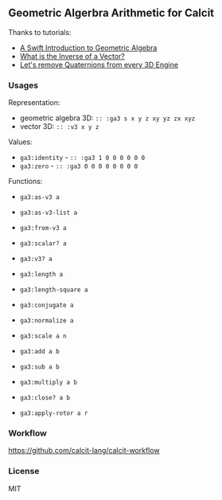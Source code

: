 ## Geometric Algerbra Arithmetic for Calcit

Thanks to tutorials:

- [A Swift Introduction to Geometric Algebra](https://www.youtube.com/watch?v=60z_hpEAtD8&pp=ygUSZ2VvbWV0cmljIGFsZ2VicmEg)
- [What is the Inverse of a Vector?](https://mattferraro.dev/posts/geometric-algebra)
- [Let's remove Quaternions from every 3D Engine](https://marctenbosch.com/quaternions/)

### Usages

Representation:

- geometric algebra 3D: `:: :ga3 s x y z xy yz zx xyz`
- vector 3D: `:: :v3 x y z`

Values:

- `ga3:identity` - `:: :ga3 1 0 0 0 0 0 0`
- `ga3:zero` - `:: :ga3 0 0 0 0 0 0 0 0`

Functions:

- `ga3:as-v3 a`
- `ga3:as-v3-list a`
- `ga3:from-v3 a`

- `ga3:scalar? a`
- `ga3:v3? a`

- `ga3:length a`
- `ga3:length-square a`
- `ga3:conjugate a`
- `ga3:normalize a`

- `ga3:scale a n`

- `ga3:add a b`
- `ga3:sub a b`
- `ga3:multiply a b`
- `ga3:close? a b`
- `ga3:apply-rotor a r`

### Workflow

https://github.com/calcit-lang/calcit-workflow

### License

MIT
